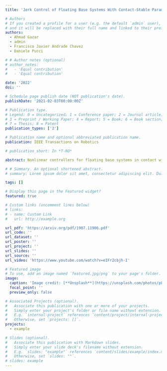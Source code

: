 ```yaml
---
title: 'Jerk Control of Floating Base Systems With Contact-Stable Parameterized Force Feedback'

# Authors
# If you created a profile for a user (e.g. the default `admin` user), write the username (folder name) here
# and it will be replaced with their full name and linked to their profile.
authors:
  - Ahmad Gazar
  - admin
  - Francisco Javier Andrade Chavez
  - Daniele Pucci

# # Author notes (optional)
# author_notes:
#   - 'Equal contribution'
#   - 'Equal contribution'

date: '2022'
doi: ''

# Schedule page publish date (NOT publication's date).
publishDate: '2021-02-03T00:00:00Z'

# Publication type.
# Legend: 0 = Uncategorized; 1 = Conference paper; 2 = Journal article;
# 3 = Preprint / Working Paper; 4 = Report; 5 = Book; 6 = Book section;
# 7 = Thesis; 8 = Patent
publication_types: ['2']

# Publication name and optional abbreviated publication name.
publication: IEEE Transactions on Robotics

# publication_short: In *T-RO*

abstract: Nonlinear controllers for floating base systems in contact with the environment are often framed as quadratic programming (QP) optimization problems. Common drawbacks of such QP-based controllers are: the control input often experiences discontinuities; no force feedback from force/torque (FT) sensors installed on the robot is taken into account. This article attempts to address these limitations using jerk-based control architectures. The proposed controllers assume the rate-of-change of the joint torques as control input, and exploit the system position, velocity, accelerations, and contact wrenches as measurable quantities. The key ingredient of the presented approach is a one-to-one correspondence between free variables and an inner approximation of the manifold defined by the contact stability constraints. More precisely, the proposed correspondence covers completely the contact stability manifold except for the socalled friction cone, for which there exists a unique correspondence for more than 90% of its elements. The correspondence allows us to transform the underlying constrained optimization problem into one that is unconstrained. Then, we propose a jerk control framework that exploits the proposed correspondence and uses FT measurements in the control loop. Furthermore, we present Lyapunov stable controllers for the system momentum in the jerk control framework. The approach is validated with simulations and experiments using the iCub humanoid robot.

# # Summary. An optional shortened abstract.
# summary: Lorem ipsum dolor sit amet, consectetur adipiscing elit. Duis posuere tellus ac convallis placerat. Proin tincidunt magna sed ex sollicitudin condimentum.

tags: []

# Display this page in the Featured widget?
featured: true

# Custom links (uncomment lines below)
# links:
# - name: Custom Link
#   url: http://example.org

url_pdf: 'https://arxiv.org/pdf/1907.11906.pdf'
url_code: ''
url_dataset: ''
url_poster: ''
url_project: ''
url_slides: ''
url_source: ''
url_video: 'https://www.youtube.com/watch?v=eIFrZcbjh-I'

# Featured image
# To use, add an image named `featured.jpg/png` to your page's folder.
image:
  caption: 'Image credit: [**Unsplash**](https://unsplash.com/photos/pLCdAaMFLTE)'
  focal_point: ''
  preview_only: false

# Associated Projects (optional).
#   Associate this publication with one or more of your projects.
#   Simply enter your project's folder or file name without extension.
#   E.g. `internal-project` references `content/project/internal-project/index.md`.
#   Otherwise, set `projects: []`.
projects:
  - example

# Slides (optional).
#   Associate this publication with Markdown slides.
#   Simply enter your slide deck's filename without extension.
#   E.g. `slides: "example"` references `content/slides/example/index.md`.
#   Otherwise, set `slides: ""`.
# slides: example
---
```


<!-- {{% callout note %}}
Click the _Cite_ button above to demo the feature to enable visitors to import publication metadata into their reference management software.
{{% /callout %}}

{{% callout note %}}
Create your slides in Markdown - click the _Slides_ button to check out the example.
{{% /callout %}}

Supplementary notes can be added here, including [code, math, and images](https://wowchemy.com/docs/writing-markdown-latex/). -->
